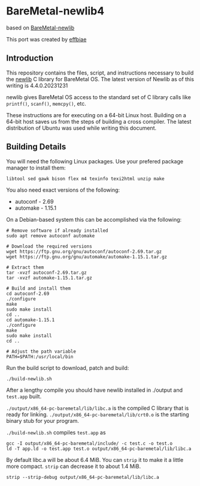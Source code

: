 # BareMetal-newlib4

based on [BareMetal-newlib](https://github.com/ReturnInfinity/BareMetal-newlib)

This port was created by [effbiae](https://github.com/effbiae)

Introduction
------------

This repository contains the files, script, and instructions necessary to build the [newlib](http://sourceware.org/newlib/) C library for BareMetal OS. The latest version of Newlib as of this writing is 4.4.0.20231231

newlib gives BareMetal OS access to the standard set of C library calls like `printf()`, `scanf()`, `memcpy()`, etc.

These instructions are for executing on a 64-bit Linux host. Building on a 64-bit host saves us from the steps of building a cross compiler. The latest distribution of Ubuntu was used while writing this document.


Building Details
----------------

You will need the following Linux packages. Use your prefered package manager to install them:

	libtool sed gawk bison flex m4 texinfo texi2html unzip make

You also need exact versions of the following:
 * autoconf - 2.69
 * automake - 1.15.1

On a Debian-based system this can be accomplished via the following:
```
# Remove software if already installed
sudo apt remove autoconf automake

# Download the required versions 
wget https://ftp.gnu.org/gnu/autoconf/autoconf-2.69.tar.gz
wget https://ftp.gnu.org/gnu/automake/automake-1.15.1.tar.gz

# Extract them
tar -xvzf autoconf-2.69.tar.gz
tar -xvzf automake-1.15.1.tar.gz

# Build and install them
cd autoconf-2.69
./configure
make
sudo make install
cd ..
cd automake-1.15.1
./configure
make
sudo make install
cd ..

# Adjust the path variable
PATH=$PATH:/usr/local/bin
```

Run the build script to download, patch and build:

	./build-newlib.sh

After a lengthy compile you should have newlib installed in ./output and `test.app` built.

`./output/x86_64-pc-baremetal/lib/libc.a` is the compiled C library that is ready for linking. 
`./output/x86_64-pc-baremetal/lib/crt0.o` is the starting binary stub for your program.

`./build-newlib.sh` compiles `test.app` as

	gcc -I output/x86_64-pc-baremetal/include/ -c test.c -o test.o
	ld -T app.ld -o test.app test.o output/x86_64-pc-baremetal/lib/libc.a


By default libc.a will be about 6.4 MiB. You can `strip` it to make it a little more compact. `strip` can decrease it to about 1.4 MiB.

	strip --strip-debug output/x86_64-pc-baremetal/lib/libc.a
